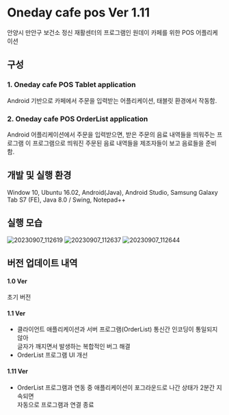 # Oneday cafe pos Ver 1.11
안양시 만안구 보건소 정신 재활센터의 프로그램인 원데이 카페를 위한 POS 어플리케이션

## 구성

### 1. Oneday cafe POS Tablet application
Android 기반으로 카페에서 주문을 입력받는 어플리케이션, 태블릿 환경에서 작동함.

### 2. Oneday cafe POS OrderList application
Android 어플리케이션에서 주문을 입력받으면, 받은 주문의 음료 내역들을 띄워주는 프로그램
이 프로그램으로 띄워진 주문된 음료 내역들을 제조자들이 보고 음료들을 준비함.

## 개발 및 실행 환경
Window 10, Ubuntu 16.02, Android(Java), Android Studio, Samsung Galaxy Tab S7 (FE), Java 8.0 / Swing, Notepad++

## 실행 모습
![20230907_112619](https://github.com/frogio/oneday_cafe_pos/assets/12217092/0821170a-454a-42e9-89e6-4e86f3ba90c9)
![20230907_112637](https://github.com/frogio/oneday_cafe_pos/assets/12217092/893f5e21-e597-4c58-b20f-a2c0a8a9db7c)
![20230907_112644](https://github.com/frogio/oneday_cafe_pos/assets/12217092/60e24274-dc28-4167-b119-b0549207db3f)

## 버전 업데이트 내역

#### 1.0 Ver
초기 버전

#### 1.1 Ver
<ul>
<li>클라이언트 애플리케이션과 서버 프로그램(OrderList) 통신간 인코딩이 통일되지 않아</br>
글자가 깨지면서 발생하는 복합적인 버그 해결</br></li>
<li>OrderList 프로그램 UI 개선</li>
</ul>

#### 1.11 Ver
<ul>
<li>OrderList 프로그램과 연동 중 애플리케이션이 포그라운드로 나간 상태가 2분간 지속되면</br>
자동으로 프로그램과 연결 종료
</li>
</ul>

